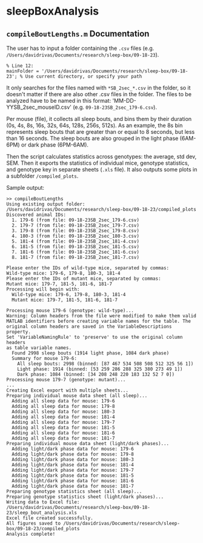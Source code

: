 # sleepBoxAnalysis

## `compileBoutLengths.m` Documentation

The user has to input a folder containing the `.csv` files (e.g. `/Users/davidrivas/Documents/research/sleep-box/09-18-23`).

```
% Line 12:
mainFolder = '/Users/davidrivas/Documents/research/sleep-box/09-18-23'; % Use current directory, or specify your path
```

It only searches for the files named with `*SB_2sec_*.csv` in the folder, so it doesn't matter if there are also other .csv files in the folder. The files to be analyzed have to be named in this format:
'MM-DD-YYSB_2sec_mouseID.csv' (e.g. `09-18-23SB_2sec_179-6.csv`).

Per mouse (file), it collects all sleep bouts, and bins them by their duration (0s, 4s, 8s, 16s, 32s, 64s, 128s, 256s, 512s). As an example, the 8s bin represents sleep bouts that are greater than or equal to 8 seconds, but less than 16 seconds. The sleep bouts are also grouped in the light phase (6AM-6PM) or dark phase (6PM-6AM).

Then the script calculates statistics across genotypes: the average, std dev, SEM. Then it exports the statistics of individual mice, genotype statistics, and genotype key in separate sheets (`.xls` file). It also outputs some plots in a subfolder `/compiled_plots`.

Sample output:
```
>> compileBoutLengths
Using existing output folder: /Users/davidrivas/Documents/research/sleep-box/09-18-23/compiled_plots
Discovered animal IDs:
  1. 179-6 (from file: 09-18-23SB_2sec_179-6.csv)
  2. 179-7 (from file: 09-18-23SB_2sec_179-7.csv)
  3. 179-8 (from file: 09-18-23SB_2sec_179-8.csv)
  4. 180-3 (from file: 09-18-23SB_2sec_180-3.csv)
  5. 181-4 (from file: 09-18-23SB_2sec_181-4.csv)
  6. 181-5 (from file: 09-18-23SB_2sec_181-5.csv)
  7. 181-6 (from file: 09-18-23SB_2sec_181-6.csv)
  8. 181-7 (from file: 09-18-23SB_2sec_181-7.csv)

Please enter the IDs of wild-type mice, separated by commas:
Wild-type mice: 179-6, 179-8, 180-3, 181-4
Please enter the IDs of mutant mice, separated by commas:
Mutant mice: 179-7, 181-5, 181-6, 181-7
Processing will begin with:
  Wild-type mice: 179-6, 179-8, 180-3, 181-4
  Mutant mice: 179-7, 181-5, 181-6, 181-7

Processing mouse 179-6 (genotype: wild-type)...
Warning: Column headers from the file were modified to make them valid
MATLAB identifiers before creating variable names for the table. The
original column headers are saved in the VariableDescriptions property.
Set 'VariableNamingRule' to 'preserve' to use the original column headers
as table variable names. 
  Found 2998 sleep bouts (1914 light phase, 1084 dark phase)
  Summary for mouse 179-6:
    All sleep bouts: 2998 (binned: [87 467 534 508 508 512 325 56 1])
    Light phase: 1914 (binned: [53 259 286 288 325 380 273 49 1])
    Dark phase: 1084 (binned: [34 208 248 220 183 132 52 7 0])
Processing mouse 179-7 (genotype: mutant)...
...
Creating Excel export with multiple sheets...
Preparing individual mouse data sheet (all sleep)...
  Adding all sleep data for mouse: 179-6
  Adding all sleep data for mouse: 179-8
  Adding all sleep data for mouse: 180-3
  Adding all sleep data for mouse: 181-4
  Adding all sleep data for mouse: 179-7
  Adding all sleep data for mouse: 181-5
  Adding all sleep data for mouse: 181-6
  Adding all sleep data for mouse: 181-7
Preparing individual mouse data sheet (light/dark phases)...
  Adding light/dark phase data for mouse: 179-6
  Adding light/dark phase data for mouse: 179-8
  Adding light/dark phase data for mouse: 180-3
  Adding light/dark phase data for mouse: 181-4
  Adding light/dark phase data for mouse: 179-7
  Adding light/dark phase data for mouse: 181-5
  Adding light/dark phase data for mouse: 181-6
  Adding light/dark phase data for mouse: 181-7
Preparing genotype statistics sheet (all sleep)...
Preparing genotype statistics sheet (light/dark phases)...
Writing data to Excel file: /Users/davidrivas/Documents/research/sleep-box/09-18-23/sleep_bout_analysis.xls
Excel file created successfully.
All figures saved to /Users/davidrivas/Documents/research/sleep-box/09-18-23/compiled_plots
Analysis complete!
```